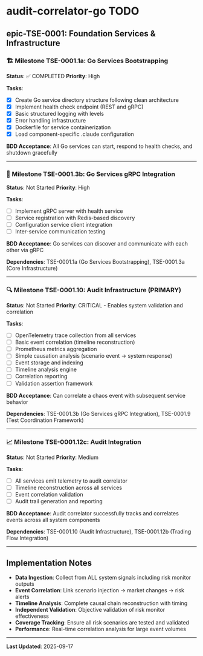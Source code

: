 # audit-correlator-go TODO

## epic-TSE-0001: Foundation Services & Infrastructure

### 🏗️ Milestone TSE-0001.1a: Go Services Bootstrapping
**Status**: ✅ COMPLETED
**Priority**: High

**Tasks**:
- [x] Create Go service directory structure following clean architecture
- [x] Implement health check endpoint (REST and gRPC)
- [x] Basic structured logging with levels
- [x] Error handling infrastructure
- [x] Dockerfile for service containerization
- [x] Load component-specific .claude configuration

**BDD Acceptance**: All Go services can start, respond to health checks, and shutdown gracefully

---

### 🔗 Milestone TSE-0001.3b: Go Services gRPC Integration
**Status**: Not Started
**Priority**: High

**Tasks**:
- [ ] Implement gRPC server with health service
- [ ] Service registration with Redis-based discovery
- [ ] Configuration service client integration
- [ ] Inter-service communication testing

**BDD Acceptance**: Go services can discover and communicate with each other via gRPC

**Dependencies**: TSE-0001.1a (Go Services Bootstrapping), TSE-0001.3a (Core Infrastructure)

---

### 🔍 Milestone TSE-0001.10: Audit Infrastructure (PRIMARY)
**Status**: Not Started
**Priority**: CRITICAL - Enables system validation and correlation

**Tasks**:
- [ ] OpenTelemetry trace collection from all services
- [ ] Basic event correlation (timeline reconstruction)
- [ ] Prometheus metrics aggregation
- [ ] Simple causation analysis (scenario event → system response)
- [ ] Event storage and indexing
- [ ] Timeline analysis engine
- [ ] Correlation reporting
- [ ] Validation assertion framework

**BDD Acceptance**: Can correlate a chaos event with subsequent service behavior

**Dependencies**: TSE-0001.3b (Go Services gRPC Integration), TSE-0001.9 (Test Coordination Framework)

---

### 📈 Milestone TSE-0001.12c: Audit Integration
**Status**: Not Started
**Priority**: Medium

**Tasks**:
- [ ] All services emit telemetry to audit correlator
- [ ] Timeline reconstruction across all services
- [ ] Event correlation validation
- [ ] Audit trail generation and reporting

**BDD Acceptance**: Audit correlator successfully tracks and correlates events across all system components

**Dependencies**: TSE-0001.10 (Audit Infrastructure), TSE-0001.12b (Trading Flow Integration)

---

## Implementation Notes

- **Data Ingestion**: Collect from ALL system signals including risk monitor outputs
- **Event Correlation**: Link scenario injection → market changes → risk alerts
- **Timeline Analysis**: Complete causal chain reconstruction with timing
- **Independent Validation**: Objective validation of risk monitor effectiveness
- **Coverage Tracking**: Ensure all risk scenarios are tested and validated
- **Performance**: Real-time correlation analysis for large event volumes

---

**Last Updated**: 2025-09-17
